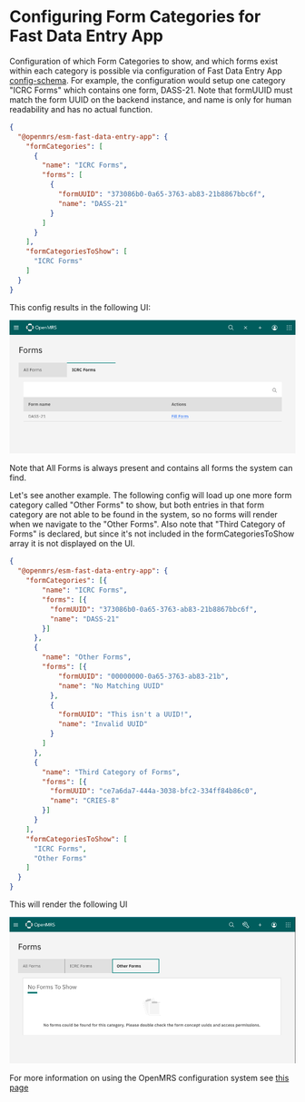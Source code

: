 # Configuring Form Categories for Fast Data Entry App

Configuration of which Form Categories to show, and which forms exist within each category is possible via configuration of Fast Data Entry App [config-schema](../src/config-schema.ts). For example, the configuration would setup one category "ICRC Forms" which contains one form, DASS-21. Note that formUUID must match the form UUID on the backend instance, and name is only for human readability and has no actual function.

```json
{
  "@openmrs/esm-fast-data-entry-app": {
    "formCategories": [
      {
        "name": "ICRC Forms",
        "forms": [
          {
            "formUUID": "373086b0-0a65-3763-ab83-21b8867bbc6f",
            "name": "DASS-21"
          }
        ]
      }
    ],
    "formCategoriesToShow": [
      "ICRC Forms"
    ]
  }
}
```

This config results in the following UI:

![Configure ICRC Forms](config-icrc-forms.png)

Note that All Forms is always present and contains all forms the system can find.

Let's see another example. The following config will load up one more form category called "Other Forms" to show, but both entries in that form category are not able to be found in the system, so no forms will render when we navigate to the "Other Forms". Also note that "Third Category of Forms" is declared, but since it's not included in the formCategoriesToShow array it is not displayed on the UI.

```json
{
  "@openmrs/esm-fast-data-entry-app": {
    "formCategories": [{
        "name": "ICRC Forms",
        "forms": [{
          "formUUID": "373086b0-0a65-3763-ab83-21b8867bbc6f",
          "name": "DASS-21"
        }]
      },
      {
        "name": "Other Forms",
        "forms": [{
            "formUUID": "00000000-0a65-3763-ab83-21b",
            "name": "No Matching UUID"
          },
          {
            "formUUID": "This isn't a UUID!",
            "name": "Invalid UUID"
          }
        ]
      },
      {
        "name": "Third Category of Forms",
        "forms": [{
          "formUUID": "ce7a6da7-444a-3038-bfc2-334ff84b86c0",
          "name": "CRIES-8"
        }]
      }
    ],
    "formCategoriesToShow": [
      "ICRC Forms",
      "Other Forms"
    ]
  }
}
```

This will render the following UI

![Configure Other Forms](config-other-forms.png)


For more information on using the OpenMRS configuration system see [this page](https://o3-dev.docs.openmrs.org/#/main/config)

